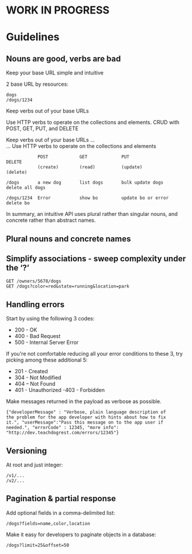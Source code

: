 WORK IN PROGRESS
================


Guidelines
==========

Nouns are good, verbs are bad
-----------------------------

Keep your base URL simple and intuitive

2 base URL by resources:
    
    dogs 
    /dogs/1234

Keep verbs out of your base URLs

Use HTTP verbs to operate on the collections and elements.
CRUD with POST, GET, PUT, and DELETE 

Keep verbs out of your base URLs ...    
... Use HTTP verbs to operate on the collections and elements

				POST			GET				PUT						DELETE
				(create)		(read)			(update)				(delete)

	/dogs		a new dog		list dogs		bulk update dogs		delete all dogs

	/dogs/1234	Error			show bo			update bo or error		delete bo

In summary, an intuitive API uses plural rather than singular nouns, and concrete rather than abstract names.

Plural nouns and concrete names
-------------------------------

Simplify associations - sweep complexity under the ‘?’
------------------------------------------------------

    GET /owners/5678/dogs
    GET /dogs?color=red&state=running&location=park

Handling errors
----------------

Start by using the following 3 codes:

- 200 - OK
- 400 - Bad Request
- 500 - Internal Server Error

If you're not comfortable reducing all your error conditions to these 3, 
try picking among these additional 5:
- 201 - Created
- 304 - Not Modified
- 404 – Not Found
- 401 - Unauthorized
 -403 - Forbidden

Make messages returned in the payload as verbose as possible.

    {"developerMessage" : "Verbose, plain language description of
    the problem for the app developer with hints about how to fix
    it.", "userMessage":"Pass this message on to the app user if
    needed.", "errorCode" : 12345, "more info":
    "http://dev.teachdogrest.com/errors/12345"}

Versioning
-----------

At root and just integer:

    /v1/...
    /v2/...

Pagination & partial response
-----------------------------

Add optional fields in a comma-delimited list:

    /dogs?fields=name,color,location

Make it easy for developers to paginate objects in a database:

    /dogs?limit=25&offset=50 

